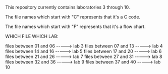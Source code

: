 This repository currently contains laboratories 3 through 10.

The file names which start with "C" represents that it's a C code.

The file names which start with "F" represents that it's a flow chart.

WHICH FILE WHICH LAB:

files between 01 and 06 -----> lab 3
files between 07 and 13 -----> lab 4
files between 14 and 16 -----> lab 5
files between 17 and 20 -----> lab 6
files between 21 and 26 -----> lab 7
files between 27 and 31 -----> lab 8
files between 32 and 36 -----> lab 9
files between 37 and 40 -----> lab 10
